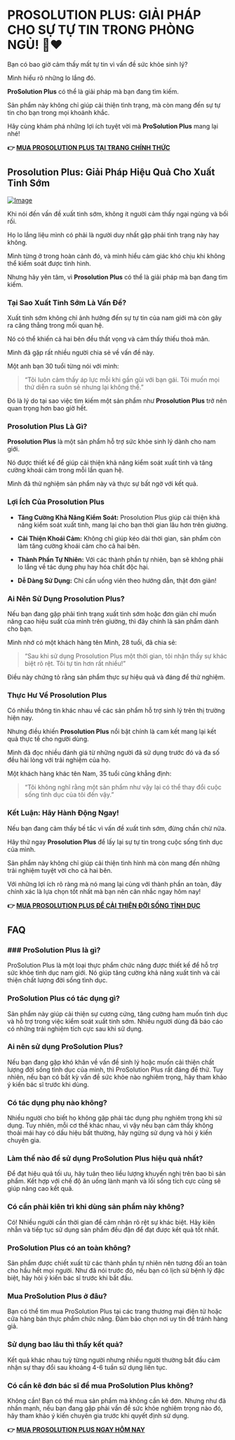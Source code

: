 # PROSOLUTION PLUS: GIẢI PHÁP CHO SỰ TỰ TIN TRONG PHÒNG NGỦ! 💪❤️

Bạn có bao giờ cảm thấy mất tự tin vì vấn đề sức khỏe sinh lý? 

Mình hiểu rõ những lo lắng đó. 

**ProSolution Plus** có thể là giải pháp mà bạn đang tìm kiếm. 

Sản phẩm này không chỉ giúp cải thiện tình trạng, mà còn mang đến sự tự tin cho bạn trong mọi khoảnh khắc. 

Hãy cùng khám phá những lợi ích tuyệt vời mà **ProSolution Plus** mang lại nhé!



**👉 [MUA PROSOLUTION PLUS TẠI TRANG CHÍNH THỨC](https://gchaffi.com/Yu7Pg3NP)**

## Prosolution Plus: Giải Pháp Hiệu Quả Cho Xuất Tinh Sớm

[![Image](https://www2.sellhealth.com/175/prosolutionplus_3_5.jpg)](https://gchaffi.com/Yu7Pg3NP)

Khi nói đến vấn đề xuất tinh sớm, không ít người cảm thấy ngại ngùng và bối rối.

Họ lo lắng liệu mình có phải là người duy nhất gặp phải tình trạng này hay không.

Mình từng ở trong hoàn cảnh đó, và mình hiểu cảm giác khó chịu khi không thể kiểm soát được tình hình.

Nhưng hãy yên tâm, vì **Prosolution Plus** có thể là giải pháp mà bạn đang tìm kiếm.

### Tại Sao Xuất Tinh Sớm Là Vấn Đề?

Xuất tinh sớm không chỉ ảnh hưởng đến sự tự tin của nam giới mà còn gây ra căng thẳng trong mối quan hệ. 

Nó có thể khiến cả hai bên đều thất vọng và cảm thấy thiếu thoả mãn. 

Mình đã gặp rất nhiều người chia sẻ về vấn đề này. 

Một anh bạn 30 tuổi từng nói với mình:

> “Tôi luôn cảm thấy áp lực mỗi khi gần gũi với bạn gái. Tôi muốn mọi thứ diễn ra suôn sẻ nhưng lại không thể.”

Đó là lý do tại sao việc tìm kiếm một sản phẩm như **Prosolution Plus** trở nên quan trọng hơn bao giờ hết.

### Prosolution Plus Là Gì?

**Prosolution Plus** là một sản phẩm hỗ trợ sức khỏe sinh lý dành cho nam giới.

Nó được thiết kế để giúp cải thiện khả năng kiểm soát xuất tinh và tăng cường khoái cảm trong mỗi lần quan hệ.

Mình đã thử nghiệm sản phẩm này và thực sự bất ngờ với kết quả.

### Lợi Ích Của Prosolution Plus

- **Tăng Cường Khả Năng Kiểm Soát:** Prosolution Plus giúp cải thiện khả năng kiểm soát xuất tinh, mang lại cho bạn thời gian lâu hơn trên giường.
  
- **Cải Thiện Khoái Cảm:** Không chỉ giúp kéo dài thời gian, sản phẩm còn làm tăng cường khoái cảm cho cả hai bên.
  
- **Thành Phần Tự Nhiên:** Với các thành phần tự nhiên, bạn sẽ không phải lo lắng về tác dụng phụ hay hóa chất độc hại.
  
- **Dễ Dàng Sử Dụng:** Chỉ cần uống viên theo hướng dẫn, thật đơn giản!

### Ai Nên Sử Dụng Prosolution Plus?

Nếu bạn đang gặp phải tình trạng xuất tinh sớm hoặc đơn giản chỉ muốn nâng cao hiệu suất của mình trên giường, thì đây chính là sản phẩm dành cho bạn. 

Mình nhớ có một khách hàng tên Minh, 28 tuổi, đã chia sẻ:

> “Sau khi sử dụng Prosolution Plus một thời gian, tôi nhận thấy sự khác biệt rõ rệt. Tôi tự tin hơn rất nhiều!”

Điều này chứng tỏ rằng sản phẩm thực sự hiệu quả và đáng để thử nghiệm.

### Thực Hư Về Prosolution Plus

Có nhiều thông tin khác nhau về các sản phẩm hỗ trợ sinh lý trên thị trường hiện nay. 

Nhưng điều khiến **Prosolution Plus** nổi bật chính là cam kết mang lại kết quả thực tế cho người dùng. 

Mình đã đọc nhiều đánh giá từ những người đã sử dụng trước đó và đa số đều hài lòng với trải nghiệm của họ.

Một khách hàng khác tên Nam, 35 tuổi cũng khẳng định:

> “Tôi không nghĩ rằng một sản phẩm như vậy lại có thể thay đổi cuộc sống tình dục của tôi đến vậy.”

### Kết Luận: Hãy Hành Động Ngay!

Nếu bạn đang cảm thấy bế tắc vì vấn đề xuất tinh sớm, đừng chần chừ nữa. 

Hãy thử ngay **Prosolution Plus** để lấy lại sự tự tin trong cuộc sống tình dục của mình. 

Sản phẩm này không chỉ giúp cải thiện tình hình mà còn mang đến những trải nghiệm tuyệt vời cho cả hai bên.

Với những lợi ích rõ ràng mà nó mang lại cùng với thành phần an toàn, đây chính xác là lựa chọn tốt nhất mà bạn nên cân nhắc ngay hôm nay!



**👉 [MUA PROSOLUTION PLUS ĐỂ CẢI THIỆN ĐỜI SỐNG TÌNH DỤC](https://gchaffi.com/Yu7Pg3NP)**

## FAQ

### ### ProSolution Plus là gì?

ProSolution Plus là một loại thực phẩm chức năng được thiết kế để hỗ trợ sức khỏe tình dục nam giới. Nó giúp tăng cường khả năng xuất tinh và cải thiện chất lượng đời sống tình dục.

### ProSolution Plus có tác dụng gì?

Sản phẩm này giúp cải thiện sự cương cứng, tăng cường ham muốn tình dục và hỗ trợ trong việc kiểm soát xuất tinh sớm. Nhiều người dùng đã báo cáo có những trải nghiệm tích cực sau khi sử dụng.

### Ai nên sử dụng ProSolution Plus?

Nếu bạn đang gặp khó khăn về vấn đề sinh lý hoặc muốn cải thiện chất lượng đời sống tình dục của mình, thì ProSolution Plus rất đáng để thử. Tuy nhiên, nếu bạn có bất kỳ vấn đề sức khỏe nào nghiêm trọng, hãy tham khảo ý kiến bác sĩ trước khi dùng.

### Có tác dụng phụ nào không?

Nhiều người cho biết họ không gặp phải tác dụng phụ nghiêm trọng khi sử dụng. Tuy nhiên, mỗi cơ thể khác nhau, vì vậy nếu bạn cảm thấy không thoải mái hay có dấu hiệu bất thường, hãy ngừng sử dụng và hỏi ý kiến chuyên gia.

### Làm thế nào để sử dụng ProSolution Plus hiệu quả nhất?

Để đạt hiệu quả tối ưu, hãy tuân theo liều lượng khuyến nghị trên bao bì sản phẩm. Kết hợp với chế độ ăn uống lành mạnh và lối sống tích cực cũng sẽ giúp nâng cao kết quả.

### Có cần phải kiên trì khi dùng sản phẩm này không?

Có! Nhiều người cần thời gian để cảm nhận rõ rệt sự khác biệt. Hãy kiên nhẫn và tiếp tục sử dụng sản phẩm đều đặn để đạt được kết quả tốt nhất.

### ProSolution Plus có an toàn không?

Sản phẩm được chiết xuất từ các thành phần tự nhiên nên tương đối an toàn cho hầu hết mọi người. Như đã nói trước đó, nếu bạn có lịch sử bệnh lý đặc biệt, hãy hỏi ý kiến bác sĩ trước khi bắt đầu.

### Mua ProSolution Plus ở đâu?

Bạn có thể tìm mua ProSolution Plus tại các trang thương mại điện tử hoặc cửa hàng bán thực phẩm chức năng. Đảm bảo chọn nơi uy tín để tránh hàng giả.

### Sử dụng bao lâu thì thấy kết quả?

Kết quả khác nhau tuỳ từng người nhưng nhiều người thường bắt đầu cảm nhận sự thay đổi sau khoảng 4-6 tuần sử dụng liên tục.

### Có cần kê đơn bác sĩ để mua ProSolution Plus không?

Không cần! Bạn có thể mua sản phẩm mà không cần kê đơn. Nhưng như đã nhấn mạnh, nếu bạn đang gặp phải vấn đề sức khỏe nghiêm trọng nào đó, hãy tham khảo ý kiến chuyên gia trước khi quyết định sử dụng.



**👉 [MUA PROSOLUTION PLUS NGAY HÔM NAY](https://gchaffi.com/Yu7Pg3NP)**
